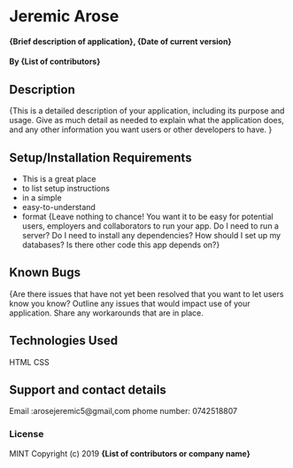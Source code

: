 # Jeremic Arose 
#### {Brief description of application}, {Date of current version}
#### By **{List of contributors}**
## Description
{This is a detailed description of your application, including its purpose and usage.  Give as much detail as needed to explain what the application does, and any other information you want users or other developers to have. }
## Setup/Installation Requirements
* This is a great place
* to list setup instructions
* in a simple
* easy-to-understand
* format
{Leave nothing to chance! You want it to be easy for potential users, employers and collaborators to run your app. Do I need to run a server? Do I need to install any dependencies? How should I set up my databases? Is there other code this app depends on?}
## Known Bugs
{Are there issues that have not yet been resolved that you want to let users know you know? Outline any issues that would impact use of your application. Share any workarounds that are in place. 
## Technologies Used
HTML
CSS
## Support and contact details
Email :arosejeremic5@gmail,com
phome number: 0742518807
### License
MINT
Copyright (c) 2019 **{List of contributors or company name}**
  